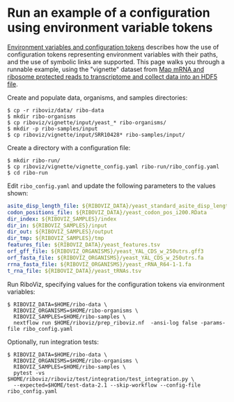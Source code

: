 # Run an example of a configuration using environment variable tokens

[Environment variables and configuration tokens](./prep-riboviz-config.md#environment-variables-and-configuration-tokens) describes how the use of configuration tokens representing environment variables with their paths, and the use of symbolic links are supported. This page walks you through a runnable example, using the "vignette" dataset from [Map mRNA and ribosome protected reads to transcriptome and collect data into an HDF5 file](./run-vignette.md).

Create and populate data, organisms, and samples directories:

```console
$ cp -r riboviz/data/ ribo-data
$ mkdir ribo-organisms
$ cp riboviz/vignette/input/yeast_* ribo-organisms/
$ mkdir -p ribo-samples/input
$ cp riboviz/vignette/input/SRR10428* ribo-samples/input/
```

Create a directory with a configuration file:

```console
$ mkdir ribo-run/
$ cp riboviz/vignette/vignette_config.yaml ribo-run/ribo_config.yaml
$ cd ribo-run
```

Edit `ribo_config.yaml` and update the following parameters to the values shown:

```yaml
asite_disp_length_file: ${RIBOVIZ_DATA}/yeast_standard_asite_disp_length.txt
codon_positions_file: ${RIBOVIZ_DATA}/yeast_codon_pos_i200.RData
dir_index: ${RIBOVIZ_SAMPLES}/index
dir_in: ${RIBOVIZ_SAMPLES}/input
dir_out: ${RIBOVIZ_SAMPLES}/output
dir_tmp: ${RIBOVIZ_SAMPLES}/tmp
features_file: ${RIBOVIZ_DATA}/yeast_features.tsv
orf_gff_file: ${RIBOVIZ_ORGANISMS}/yeast_YAL_CDS_w_250utrs.gff3
orf_fasta_file: ${RIBOVIZ_ORGANISMS}/yeast_YAL_CDS_w_250utrs.fa	
rrna_fasta_file: ${RIBOVIZ_ORGANISMS}/yeast_rRNA_R64-1-1.fa
t_rna_file: ${RIBOVIZ_DATA}/yeast_tRNAs.tsv
```

Run RiboViz, specifying values for the configuration tokens via environment variables:

```console
$ RIBOVIZ_DATA=$HOME/ribo-data \
  RIBOVIZ_ORGANISMS=$HOME/ribo-organisms \
  RIBOVIZ_SAMPLES=$HOME/ribo-samples \
  nextflow run $HOME/riboviz/prep_riboviz.nf  -ansi-log false -params-file ribo_config.yaml
```

Optionally, run integration tests:

```console
$ RIBOVIZ_DATA=$HOME/ribo-data \
  RIBOVIZ_ORGANISMS=$HOME/ribo-organisms \
  RIBOVIZ_SAMPLES=$HOME/ribo-samples \
  pytest -vs $HOME/riboviz/riboviz/test/integration/test_integration.py \
  --expected=$HOME/test-data-2.1 --skip-workflow --config-file ribo_config.yaml
```
